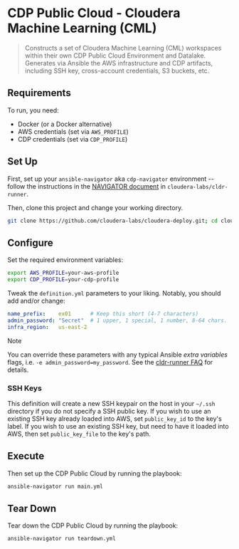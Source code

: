 # CDP Public Cloud - Cloudera Machine Learning (CML)

> Constructs a set of Cloudera Machine Learning (CML) workspaces within their own CDP Public Cloud Environment and Datalake. Generates via Ansible the AWS infrastructure and CDP artifacts, including SSH key, cross-account credentials, S3 buckets, etc.

## Requirements

To run, you need:

* Docker (or a Docker alternative)
* AWS credentials (set via `AWS_PROFILE`)
* CDP credentials (set via `CDP_PROFILE`)

## Set Up

First, set up your `ansible-navigator` aka `cdp-navigator` environment -- follow the instructions in the [NAVIGATOR document](https://github.com/cloudera-labs/cldr-runner/blob/main/NAVIGATOR.md) in `cloudera-labs/cldr-runner`.

Then, clone this project and change your working directory.

```bash
git clone https://github.com/cloudera-labs/cloudera-deploy.git; cd cloudera-deploy/public-cloud/aws/cml
```

## Configure

Set the required environment variables:

```bash
export AWS_PROFILE=your-aws-profile
export CDP_PROFILE=your-cdp-profile
```

Tweak the `definition.yml` parameters to your liking. Notably, you should add and/or change:

```yaml
name_prefix:    ex01      # Keep this short (4-7 characters)
admin_password: "Secret"  # 1 upper, 1 special, 1 number, 8-64 chars.
infra_region:   us-east-2
```

> [!NOTE]
> You can override these parameters with any typical Ansible _extra variables_ flags, i.e. `-e admin_password=my_password`. See the [cldr-runner FAQ](https://github.com/cloudera-labs/cldr-runner/blob/main/FAQ.md#how-do-i-add-extra-variables-and-tags-to-ansible-navigator) for details.

### SSH Keys

This definition will create a new SSH keypair on the host in your `~/.ssh` directory if you do not specify a SSH public key.  If you wish to use an existing SSH key already loaded into AWS, set `public_key_id` to the key's label. If you wish to use an existing SSH key, but need to have it loaded into AWS, then set `public_key_file` to the key's path.

## Execute

Then set up the CDP Public Cloud by running the playbook:

```bash
ansible-navigator run main.yml
```

## Tear Down

Tear down the CDP Public Cloud by running the playbook:

```bash
ansible-navigator run teardown.yml
```

